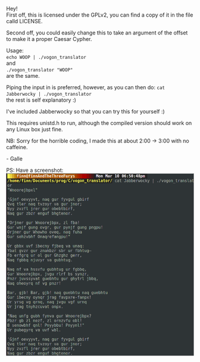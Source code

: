 Hey!   
First off, this is licensed under the GPLv2, you can find a copy of it in the
file calld LICENSE.
  
Second off, you could easily change this to take an argument of the offset
to make it a proper Caesar Cypher.  

Usage:  
`echo WOOP | ./vogon_translator`  
and   
`./vogon_translator "WOOP"`  
are the same.  

Piping the input in is preferred, however, as you can then do:
`cat Jabberwocky | ./vogon_translator`  
the rest is self explanatory :)  

I've included Jabberwocky so that you can try this for yourself :)

This requires unistd.h to run, although the compiled version should work on
any Linux box just fine.  

NB: Sorry for the horrible coding, I made this at about 2:00 -> 3:00 with no
caffeine.   
  
\- Galle
  
PS: Have a screenshot:
![Screenshot showing Jabberwocky in Vogon, be glad you can't see it! It's utterly revolting ;)](screenshot.png)
